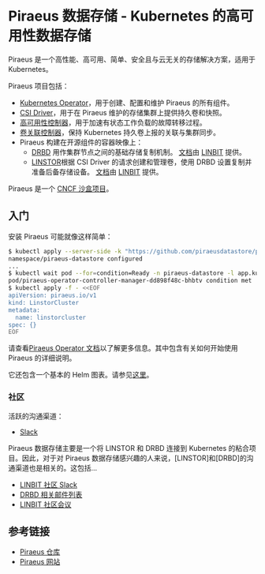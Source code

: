 # Piraeus 数据存储 - Kubernetes 的高可用性数据存储

Piraeus 是一个高性能、高可用、简单、安全且与云无关的存储解决方案，适用于 Kubernetes。

Piraeus 项目包括：

* [Kubernetes Operator](https://github.com/piraeusdatastore/piraeus-operator)，用于创建、配置和维护 Piraeus 的所有组件。
* [CSI Driver](https://github.com/piraeusdatastore/linstor-csi)，用于在 Piraeus 维护的存储集群上提供持久卷和快照。
* [高可用性控制器](https://github.com/piraeusdatastore/piraeus-ha-controller)，用于加速有状态工作负载的故障转移过程。
* [卷关联控制器](https://github.com/piraeusdatastore/linstor-affinity-controller)，保持 Kubernetes 持久卷上报的关联与集群同步。
* Piraeus 构建在开源组件的容器映像上：
    * [DRBD](https://github.com/LINBIT/drbd) 用作集群节点之间的基础存储复制机制。
      [文档](https://docs.linbit.com/docs/users-guide-9.0/)由 [LINBIT](https://www.linbit.com/) 提供。
    * [LINSTOR](https://github.com/LINBIT/linstor-server)根据 CSI Driver 的请求创建和管理卷，使用 DRBD 设置复制并准备后备存储设备。
      [文档](https://docs.linbit.com/docs/linstor-guide/)由 [LINBIT](https://www.linbit.com/) 提供。

Piraeus 是一个 [CNCF 沙盒项目](https://www.cncf.io/sandbox-projects/)。

## 入门

安装 Piraeus 可能就像这样简单：

```bash
$ kubectl apply --server-side -k "https://github.com/piraeusdatastore/piraeus-operator//config/default?ref=v2"
namespace/piraeus-datastore configured
...
$ kubectl wait pod --for=condition=Ready -n piraeus-datastore -l app.kubernetes.io/component=piraeus-operator
pod/piraeus-operator-controller-manager-dd898f48c-bhbtv condition met
$ kubectl apply -f - <<EOF
apiVersion: piraeus.io/v1
kind: LinstorCluster
metadata:
  name: linstorcluster
spec: {}
EOF
```

请查看[Piraeus Operator 文档](https://github.com/piraeusdatastore/piraeus-operator/tree/v2/docs)以了解更多信息。其中包含有关如何开始使用 Piraeus 的详细说明。

它还包含一个基本的 Helm 图表。请参见[这里](https://github.com/piraeusdatastore/piraeus-operator/tree/v2/charts/piraeus)。

### 社区

活跃的沟通渠道：

- [Slack](https://piraeus-datastore.slack.com/join/shared_invite/enQtOTM4OTk3MDcxMTIzLTM4YTdiMWI2YWZmMTYzYTg4YjQ0MjMxM2MxZDliZmEwNDA0MjBhMjIxY2UwYmY5YWU0NDBhNzFiNDFiN2JkM2Q)

Piraeus 数据存储主要是一个将 LINSTOR 和 DRBD 连接到 Kubernetes 的粘合项目。因此，对于对 Piraeus 数据存储感兴趣的人来说，[LINSTOR]和[DRBD]的沟通渠道也是相关的。这包括...

- [LINBIT 社区 Slack](https://linbit-community.slack.com/join/shared_invite/enQtOTg0MTEzOTA4ODY0LTFkZGY3ZjgzYjEzZmM2OGVmODJlMWI2MjlhMTg3M2UyOGFiOWMxMmI1MWM4Yjc0YzQzYWU0MjAzNGRmM2M5Y2Q#/shared-invite/email)
- [DRBD 相关邮件列表](https://lists.linbit.com/)
- [LINBIT 社区会议](https://linbit.com/community-meeting/)

## 参考链接

- [Piraeus 仓库](https://github.com/piraeusdatastore/piraeus)
- [Piraeus 网站](https://piraeus.io/)
